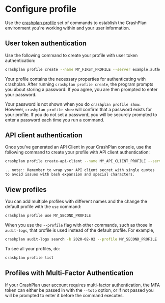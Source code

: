 # Configure profile

Use the [crashplan profile](../commands/profile.md) set of commands to establish the CrashPlan environment you're working
within and your user information.

## User token authentication

Use the following command to create your profile with user token authentication:
```bash
crashplan profile create --name MY_FIRST_PROFILE --server example.authority.com --username security.admin@example.com
```

Your profile contains the necessary properties for authenticating with crashplan. After running `crashplan profile create`,
the program prompts you about storing a password. If you agree, you are then prompted to enter your password.

Your password is not shown when you do `crashplan profile show`. However, `crashplan profile show` will confirm that a
password exists for your profile. If you do not set a password, you will be securely prompted to enter a password each
time you run a command.

## API client authentication

Once you've generated an API Client in your CrashPlan console, use the following command to create your profile with API client authentication:
```bash
crashplan profile create-api-client --name MY_API_CLIENT_PROFILE --server example.authority.com --api-client-id 'key-42' --secret 'crashplan%api%client%secret'
```

```{eval-rst}
.. note:: Remember to wrap your API client secret with single quotes to avoid issues with bash expansion and special characters.
```

## View profiles

You can add multiple profiles with different names and the change the default profile with the `use` command:

```bash
crashplan profile use MY_SECOND_PROFILE
```

When you use the `--profile` flag with other commands, such as those in `audit-logs`, that profile is used
instead of the default profile. For example,

```bash
crashplan audit-logs search -b 2020-02-02 --profile MY_SECOND_PROFILE
```

To see all your profiles, do:

```bash
crashplan profile list
```

## Profiles with Multi-Factor Authentication

If your CrashPlan user account requires multi-factor authentication, the MFA token can either be passed in with the `--totp`
option, or if not passed you will be prompted to enter it before the command executes.
